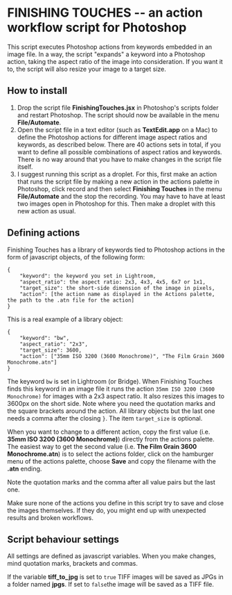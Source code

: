 # FINISHING TOUCHES -- an action workflow script for Photoshop

This script executes Photoshop actions from keywords embedded in an image file. In a way, the script "expands" a keyword into a Photoshop action, taking the aspect ratio of the image into consideration. If you want it to, the script will also resize your image to a target size.

## How to install

1. Drop the script file **FinishingTouches.jsx** in Photoshop's scripts folder and restart Photoshop. The script should now be available in the menu **File/Automate**.
2. Open the script file in a text editor (such as **TextEdit.app** on a Mac) to define the Photoshop actions for different image aspect ratios and keywords, as described below. There are 40 actions sets in total, if you want to define all possible combinations of aspect ratios and keywords. There is no way around that you have to make changes in the script file itself.
3. I suggest running this script as a droplet. For this, first make an action that runs the script file by making a new action in the actions palette in Photoshop, click record and then select **Finishing Touches** in the menu **File/Automate** and the stop the recording. You may have to have at least two images open in Photoshop for this. Then make a droplet with this new action as usual.

## Defining actions

Finishing Touches has a library of keywords tied to Photoshop actions in the form of javascript objects, of the following form:

	{
		"keyword": the keyword you set in Lightroom,
		"aspect_ratio": the aspect ratio: 2x3, 4x3, 4x5, 6x7 or 1x1,
		"target_size": the short-side dimension of the image in pixels,
		"action": [the action name as displayed in the Actions palette, the path to the .atn file for the action]
	}
	
This is a real example of a library object:

	{
		"keyword": "bw",
		"aspect_ratio": "2x3",
		"target_size": 3600,
		"action": ["35mm ISO 3200 (3600 Monochrome)", "The Film Grain 3600 Monochrome.atn"]
	}
	
The keyword `bw` is set in Lightroom (or Bridge). When Finishing Touches finds this keyword in an image file it runs the action `35mm ISO 3200 (3600 Monochrome)` for images with a 2x3 aspect ratio. It also resizes this images to 3600px on the short side. Note where you need the quotation marks and the square brackets around the action. All library objects but the last one needs a comma after the closing `}`. The item `target_size` is optional.

When you want to change to a different action, copy the first value (i.e. **35mm ISO 3200 (3600 Monochrome)**) directly from the actions palette. The easiest way to get the second value (i.e. **The Film Grain 3600 Monochrome.atn**) is to select the actions folder, click on the hamburger menu of the actions palette, choose **Save** and copy the filename with the **.atn** ending.

Note the quotation marks and the comma after all value pairs but the last one.

Make sure none of the actions you define in this script try to save and close the images themselves. If they do, you might end up with unexpected results and broken workflows.

## Script behaviour settings

All settings are defined as javascript variables. When you make changes, mind quotation marks, brackets and commas.

If the variable **tiff_to_jpg** is set to `true` TIFF images will be saved as JPGs in a folder named **jpgs**. If set to `false`the image will be saved as a TIFF file.